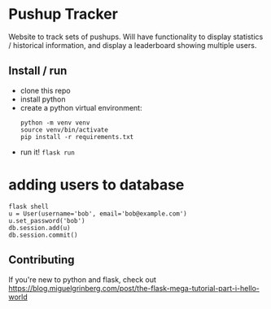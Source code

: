 # Pushup Tracker

Website to track sets of pushups. Will have functionality to display statistics / historical information, and display a leaderboard showing multiple users.

## Install / run

- clone this repo
- install python
- create a python virtual environment:
  ```
  python -m venv venv
  source venv/bin/activate
  pip install -r requirements.txt
  ```
- run it!
  `flask run`

# adding users to database

```
flask shell
u = User(username='bob', email='bob@example.com')
u.set_password('bob')
db.session.add(u)
db.session.commit()
```

## Contributing

If you're new to python and flask, check out https://blog.miguelgrinberg.com/post/the-flask-mega-tutorial-part-i-hello-world

